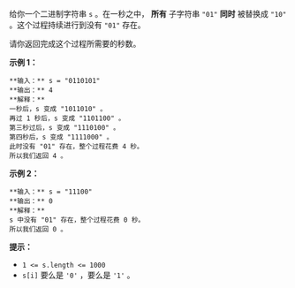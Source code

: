 给你一个二进制字符串 `s` 。在一秒之中， **所有**  子字符串 `"01"` **同时**  被替换成 `"10"` 。这个过程持续进行到没有
`"01"` 存在。

请你返回完成这个过程所需要的秒数。



**示例 1：**

    
    
    **输入：** s = "0110101"
    **输出：** 4
    **解释：**
    一秒后，s 变成 "1011010" 。
    再过 1 秒后，s 变成 "1101100" 。
    第三秒过后，s 变成 "1110100" 。
    第四秒后，s 变成 "1111000" 。
    此时没有 "01" 存在，整个过程花费 4 秒。
    所以我们返回 4 。
    

**示例 2：**

    
    
    **输入：** s = "11100"
    **输出：** 0
    **解释：**
    s 中没有 "01" 存在，整个过程花费 0 秒。
    所以我们返回 0 。
    



**提示：**

  * `1 <= s.length <= 1000`
  * `s[i]` 要么是 `'0'` ，要么是 `'1'` 。

